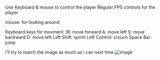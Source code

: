 Use Keyboard & mouse to control the player
Regular FPS controls for the player

mouse: for looking around

Keyboard keys for movment:
    W: move forward
    A: move left
    S: move backward
    D: move left
    Left Shift: sprint
    Left Control: crouch
    Space Bar: jump


i'll try to match the image as much as i can next time
![image](https://github.com/Microcart1422/swe_302_hw/assets/120650692/63e1344e-3ee1-4d5e-8220-c5cc2713e2ed)

